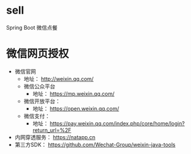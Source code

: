 # sell
Spring Boot 微信点餐



# 微信网页授权

- 微信官网
  - 地址： http://weixin.qq.com/
  - 微信公众平台
    - 地址： https://mp.weixin.qq.com/
  - 微信开放平台：
    - 地址： https://open.weixin.qq.com/
  - 微信支付：
    - 地址： https://pay.weixin.qq.com/index.php/core/home/login?return_url=%2F
- 内网穿透服务： https://natapp.cn
- 第三方SDK： https://github.com/Wechat-Group/weixin-java-tools

